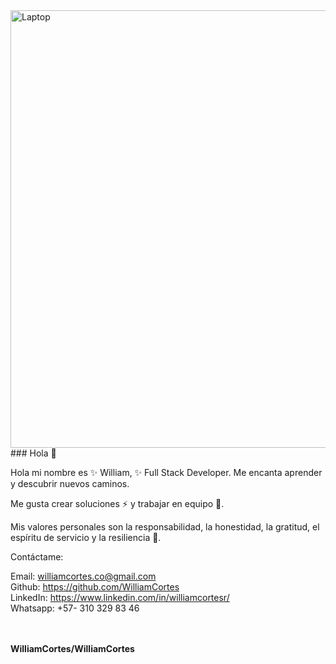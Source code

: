 
<img src="https://media.ma-no.org/img/960-400/admin-352111-PAR7S3-904.jpg" width='700px' alt='Laptop'>
### Hola 👋

Hola mi nombre es ✨ William, ✨  Full Stack Developer. Me encanta aprender y descubrir nuevos caminos.

Me gusta crear soluciones ⚡ y trabajar en equipo 👯.

Mis valores personales son la responsabilidad, la honestidad, la gratitud, el espíritu de servicio y la resiliencia 💪.

Contáctame:

Email: williamcortes.co@gmail.com <br/>
Github: https://github.com/WilliamCortes<br/>
LinkedIn: https://www.linkedin.com/in/williamcortesr/<br/>
Whatsapp: +57- 310 329 83 46<br/><br/><br/>
<source src="https://www.youtube.com/embed/OlYdKWZcR5g" >

**WilliamCortes/WilliamCortes** 

